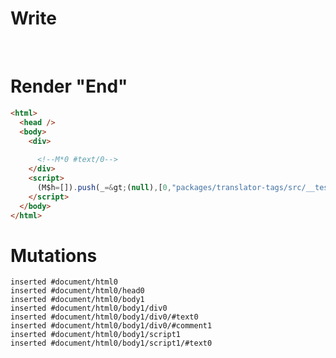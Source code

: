 # Write
  <div>&zwj;<!M*0 #text/0></div><script>(M$h=[]).push(_=>(null),[0,"packages/translator-tags/src/__tests__/fixtures/let-undefined-until-dom/template.marko_0",])</script>


# Render "End"
```html
<html>
  <head />
  <body>
    <div>
      ‍
      <!--M*0 #text/0-->
    </div>
    <script>
      (M$h=[]).push(_=&gt;(null),[0,"packages/translator-tags/src/__tests__/fixtures/let-undefined-until-dom/template.marko_0",])
    </script>
  </body>
</html>
```

# Mutations
```
inserted #document/html0
inserted #document/html0/head0
inserted #document/html0/body1
inserted #document/html0/body1/div0
inserted #document/html0/body1/div0/#text0
inserted #document/html0/body1/div0/#comment1
inserted #document/html0/body1/script1
inserted #document/html0/body1/script1/#text0
```